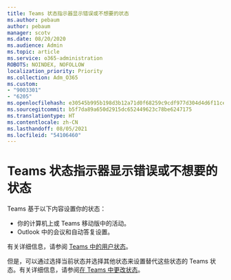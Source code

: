 ```yaml
---
title: Teams 状态指示器显示错误或不想要的状态
ms.author: pebaum
author: pebaum
manager: scotv
ms.date: 08/20/2020
ms.audience: Admin
ms.topic: article
ms.service: o365-administration
ROBOTS: NOINDEX, NOFOLLOW
localization_priority: Priority
ms.collection: Adm_O365
ms.custom:
- "9003301"
- "6205"
ms.openlocfilehash: e30545b995b198d3b12a71d0f68259c9cdf977d304d4d6f11ce360f53daf1fae
ms.sourcegitcommit: b5f7da89a650d2915dc652449623c78be6247175
ms.translationtype: HT
ms.contentlocale: zh-CN
ms.lasthandoff: 08/05/2021
ms.locfileid: "54106460"
---
```

# <a name="teams-presence-indicator-shows-incorrect-or-unwanted-status"></a>Teams 状态指示器显示错误或不想要的状态

Teams 基于以下内容设置你的状态：

- 你的计算机上或 Teams 移动版中的活动。
- Outlook 中的会议和自动答复设置。

有关详细信息，请参阅 [Teams 中的用户状态](https://docs.microsoft.com/microsoftteams/presence-admins)。  

但是，可以通过选择当前状态并选择其他状态来设置替代这些状态的 Teams 状态。有关详细信息，请参阅[在 Teams 中更改状态](https://support.microsoft.com/office/change-your-status-in-teams-ce36ed14-6bc9-4775-a33e-6629ba4ff78e)。